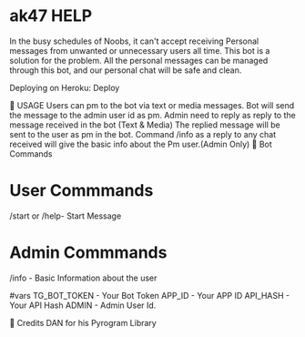 # ak47                                                                                                                                                                                                                                                                                                                         HELP
In the busy schedules of Noobs, it can't accept receiving Personal messages from unwanted or unnecessary users all time. This bot is a solution for the problem. All the personal messages can be managed through this bot, and our personal chat will be safe and clean.

Deploying on Heroku:
Deploy

💠 USAGE
Users can pm to the bot via text or media messages.
Bot will send the message to the admin user id as pm.
Admin need to reply as reply to the message received in the bot (Text & Media)
The replied message will be sent to the user as pm in the bot.
Command /info as a reply to any chat received will give the basic info about the Pm user.(Admin Only)
💠 Bot Commands
# User Commmands
/start or /help- Start Message

# Admin Commmands
/info - Basic Information about the user

#vars
TG_BOT_TOKEN - Your Bot Token
APP_ID - Your APP ID
API_HASH - Your API Hash
ADMIN - Admin User Id.

💠 Credits
DAN for his Pyrogram Library
